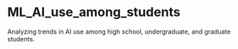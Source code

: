 # ML_AI_use_among_students
Analyzing trends in AI use among high school, undergraduate, and graduate students.
